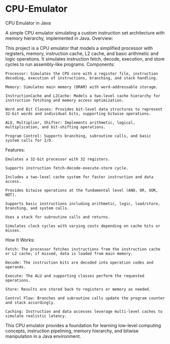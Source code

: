 # CPU-Emulator
CPU Emulator in Java

A simple CPU emulator simulating a custom instruction set architecture with memory hierarchy, implemented in Java.
Overview:

This project is a CPU emulator that models a simplified processor with registers, memory, instruction cache, L2 cache, and basic arithmetic and logic operations. It simulates instruction fetch, decode, execution, and store cycles to run assembly-like programs.
Components:

    Processor: Simulates the CPU core with a register file, instruction decoding, execution of instructions, branching, and stack handling.

    Memory: Simulates main memory (DRAM) with word-addressable storage.

    InstructionCache and L2Cache: Models a two-level cache hierarchy for instruction fetching and memory access optimization.

    Word and Bit Classes: Provides bit-level data structures to represent 32-bit words and individual bits, supporting bitwise operations.

    ALU, Multiplier, Shifter: Implements arithmetic, logical, multiplication, and bit-shifting operations.

    Program Control: Supports branching, subroutine calls, and basic system calls for I/O.

Features:

    Emulates a 32-bit processor with 32 registers.

    Supports instruction fetch-decode-execute-store cycle.

    Includes a two-level cache system for faster instruction and data access.

    Provides bitwise operations at the fundamental level (AND, OR, XOR, NOT).

    Supports basic instructions including arithmetic, logic, load/store, branching, and system calls.

    Uses a stack for subroutine calls and returns.

    Simulates clock cycles with varying costs depending on cache hits or misses.

How It Works:

    Fetch: The processor fetches instructions from the instruction cache or L2 cache; if missed, data is loaded from main memory.

    Decode: The instruction bits are decoded into operation codes and operands.

    Execute: The ALU and supporting classes perform the requested operations.

    Store: Results are stored back to registers or memory as needed.

    Control Flow: Branches and subroutine calls update the program counter and stack accordingly.

    Caching: Instruction and data accesses leverage multi-level caches to simulate realistic latency.

This CPU emulator provides a foundation for learning low-level computing concepts, instruction pipelining, memory hierarchy, and bitwise manipulation in a Java environment.
